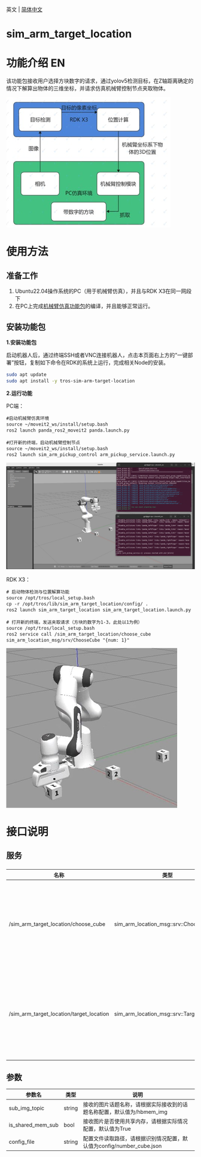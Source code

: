 英文 | [简体中文](./README_cn.md)

# sim_arm_target_location

# 功能介绍 EN

该功能包接收用户选择方块数字的请求，通过yolov5检测目标，在Z轴距离确定的情况下解算出物体的三维坐标，并请求仿真机械臂控制节点夹取物体。

![framework](./image/framework.jpg)

# 使用方法

## 准备工作

1. Ubuntu22.04操作系统的PC（用于机械臂仿真），并且与RDK X3在同一网段下
2. 在PC上完成[机械臂仿真功能包](https://github.com/wunuo1/sim_arm_pickup_demo)的编译，并且能够正常运行。

## 安装功能包

**1.安装功能包**

启动机器人后，通过终端SSH或者VNC连接机器人，点击本页面右上方的“一键部署”按钮，复制如下命令在RDK的系统上运行，完成相关Node的安装。

```bash
sudo apt update
sudo apt install -y tros-sim-arm-target-location
```

**2.运行功能**

PC端：
```shell
#启动机械臂仿真环境
source ~/moveit2_ws/install/setup.bash
ros2 launch panda_ros2_moveit2 panda.launch.py

#打开新的终端，启动机械臂控制节点
source ~/moveit2_ws/install/setup.bash
ros2 launch sim_arm_pickup_control arm_pickup_service.launch.py
```
![env](./image/env.jpg)

RDK X3：
```shell
# 启动物体检测与位置解算功能
source /opt/tros/local_setup.bash
cp -r /opt/tros/lib/sim_arm_target_location/config/ .
ros2 launch sim_arm_target_location sim_arm_target_location.launch.py

# 打开新的终端，发送夹取请求（方块的数字为1-3，此处以1为例）
source /opt/tros/local_setup.bash
ros2 service call /sim_arm_target_location/choose_cube sim_arm_location_msg/srv/ChooseCube "{num: 1}"
```
![effect](./image/effect.jpg)

# 接口说明

## 服务

### 

|名称  | 类型                                    | 说明            |
|------| -------------------------------------------| --------------------------------|
|/sim_arm_target_location/choose_cube |sim_arm_location_msg::srv::ChooseCube      | 用于用户选择想要拾取的方块号码。请求：uint16 num ；回复：bool success|
|/sim_arm_target_location/target_location |sim_arm_location_msg::srv::TargetLocation  | 目标的三维坐标。请求：float32 x, float32 y, float32 z  ；回复：bool success      |



## 参数

| 参数名                | 类型        | 说明                                              |
| --------------------- | ----------- | ------------------------------------------------ |
| sub_img_topic       | string |     接收的图片话题名称，请根据实际接收到的话题名称配置，默认值为/hbmem_img |
| is_shared_mem_sub   | bool | 接收图片是否使用共享内存，请根据实际情况配置，默认值为True |
| config_file | string | 配置文件读取路径，请根据识别情况配置，默认值为config/number_cube.json |
